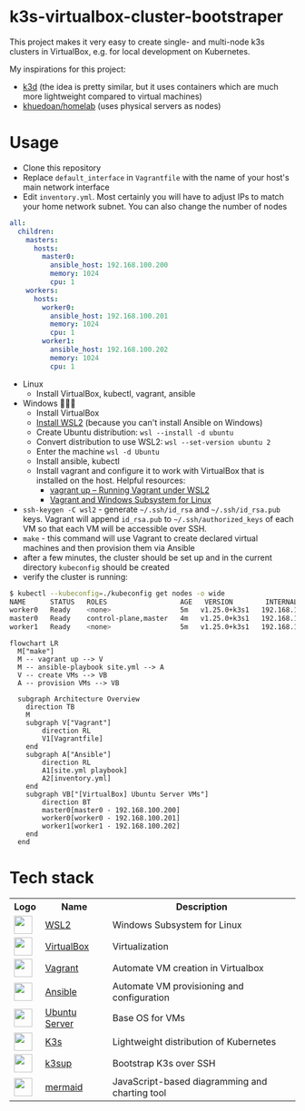 # k3s-virtualbox-cluster-bootstraper
This project makes it very easy to create single- and multi-node k3s clusters in VirtualBox, e.g. for local development on Kubernetes.

My inspirations for this project:
- [k3d](https://github.com/k3d-io/k3d) (the idea is pretty similar, but it uses containers which are much more lightweight compared to virtual machines)
- [khuedoan/homelab](https://github.com/khuedoan/homelab) (uses physical servers as nodes)


# Usage
- Clone this repository
- Replace `default_interface` in `Vagrantfile` with the name of your host's main network interface  
- Edit `inventory.yml`. Most certainly you will have to adjust IPs to match your home network subnet. You can also change the number of nodes
```yaml
all:
  children:
    masters:
      hosts:
        master0:
          ansible_host: 192.168.100.200
          memory: 1024
          cpu: 1
    workers:
      hosts:
        worker0:
          ansible_host: 192.168.100.201
          memory: 1024
          cpu: 1
        worker1:
          ansible_host: 192.168.100.202
          memory: 1024
          cpu: 1
```
- Linux
    - Install VirtualBox, kubectl, vagrant, ansible
- Windows 🤦‍♂️😂
    - Install VirtualBox
    - [Install WSL2](https://docs.microsoft.com/en-us/windows/wsl/install) (because you can't install Ansible on Windows)
    - Create Ubuntu distribution: `wsl --install -d ubuntu`
    - Convert distribution to use WSL2: `wsl --set-version ubuntu 2`
    - Enter the machine `wsl -d Ubuntu`
    - Install ansible, kubectl
    - Install vagrant and configure it to work with VirtualBox that is installed on the host. Helpful resources:
        - [vagrant up – Running Vagrant under WSL2](https://thedatabaseme.de/2022/02/20/vagrant-up-running-vagrant-under-wsl2/)
        - [Vagrant and Windows Subsystem for Linux](https://www.vagrantup.com/docs/other/wsl)
- `ssh-keygen -C wsl2` - generate `~/.ssh/id_rsa` and `~/.ssh/id_rsa.pub` keys. Vagrant will append `id_rsa.pub` to `~/.ssh/authorized_keys` of each VM so that each VM will be accessible over SSH.
- `make` - this command will use Vagrant to create declared virtual machines and then provision them via Ansible
- after a few minutes, the cluster should be set up and in the current directory `kubeconfig` should be created
- verify the cluster is running:

```bash
$ kubectl --kubeconfig=./kubeconfig get nodes -o wide
NAME      STATUS   ROLES                  AGE   VERSION        INTERNAL-IP        OS-IMAGE             KERNEL-VERSION      CONTAINER-RUNTIME
worker0   Ready    <none>                 5m   v1.25.0+k3s1   192.168.100.201    Ubuntu 22.04.1 LTS   5.15.0-46-generic   containerd://1.6.8-k3s1
master0   Ready    control-plane,master   4m   v1.25.0+k3s1   192.168.100.200    Ubuntu 22.04.1 LTS   5.15.0-46-generic   containerd://1.6.8-k3s1
worker1   Ready    <none>                 5m   v1.25.0+k3s1   192.168.100.202    Ubuntu 22.04.1 LTS   5.15.0-46-generic   containerd://1.6.8-k3s1
```

```mermaid
flowchart LR
  M["make"]
  M -- vagrant up --> V
  M -- ansible-playbook site.yml --> A
  V -- create VMs --> VB
  A -- provision VMs --> VB
  
  subgraph Architecture Overview
    direction TB
    M
    subgraph V["Vagrant"]
        direction RL
        V1[Vagrantfile]
    end
    subgraph A["Ansible"]
        direction RL
        A1[site.yml playbook]
        A2[inventory.yml]
    end
    subgraph VB["[VirtualBox] Ubuntu Server VMs"]
        direction BT
        master0[master0 - 192.168.100.200]
        worker0[worker0 - 192.168.100.201]
        worker1[worker1 - 192.168.100.202]
    end
  end
```


# Tech stack

<table>
    <tr>
        <th>Logo</th>
        <th>Name</th>
        <th>Description</th>
    </tr>
    <tr>
        <td><img width="32" src="https://upload.wikimedia.org/wikipedia/commons/thumb/3/35/Tux.svg/84px-Tux.svg.png"></td>
        <td><a href="https://en.wikipedia.org/wiki/Windows_Subsystem_for_Linux">WSL2</a></td>
        <td>Windows Subsystem for Linux </td>
    </tr>
    <tr>
        <td><img width="32" src="https://upload.wikimedia.org/wikipedia/commons/thumb/d/d5/Virtualbox_logo.png/121px-Virtualbox_logo.png"></td>
        <td><a href="https://www.virtualbox.org/">VirtualBox</a></td>
        <td>Virtualization</td>
    </tr>
    <tr>
        <td><img width="32" src="https://upload.wikimedia.org/wikipedia/commons/thumb/8/87/Vagrant.png/150px-Vagrant.png"></td>
        <td><a href="https://www.vagrantup.com/">Vagrant</a></td>
        <td>Automate VM creation in Virtualbox</td>
    </tr>
    <tr>
        <td><img width="32" src="https://upload.wikimedia.org/wikipedia/commons/thumb/2/24/Ansible_logo.svg/100px-Ansible_logo.svg.png"></td>
        <td><a href="https://www.ansible.com">Ansible</a></td>
        <td>Automate VM provisioning and configuration</td>
    </tr>
    <tr>
        <td><img width="32" src="https://upload.wikimedia.org/wikipedia/commons/thumb/a/ab/Logo-ubuntu_cof-orange-hex.svg/2048px-Logo-ubuntu_cof-orange-hex.svg.png"></td>
        <td><a href="https://ubuntu.com/download/server">Ubuntu Server</a></td>
        <td>Base OS for VMs</td>
    </tr>
    <tr>
        <td><img width="32" src="https://cncf-branding.netlify.app/img/projects/k3s/icon/color/k3s-icon-color.svg"></td>
        <td><a href="https://k3s.io">K3s</a></td>
        <td>Lightweight distribution of Kubernetes</td>
    </tr>
    <tr>
        <td><img width="32" src="https://github.com/alexellis/k3sup/raw/master/docs/assets/k3sup.png"></td>
        <td><a href="https://github.com/alexellis/k3sup">k3sup</a></td>
        <td>Bootstrap K3s over SSH</td>
    </tr>
    <tr>
        <td><img width="32" src="https://simpleicons.org/icons/diagramsdotnet.svg"></td>
        <td><a href="https://github.com/mermaid-js/mermaid">mermaid</a></td>
        <td>JavaScript-based diagramming and charting tool</td>
    </tr>
    <!-- <tr>
        <td><img width="32" src="https://cncf-branding.netlify.app/img/projects/helm/icon/color/helm-icon-color.svg"></td>
        <td><a href="https://helm.sh">Helm</a></td>
        <td>The package manager for Kubernetes</td>
    </tr>
    <tr>
        <td><img width="32" src="https://avatars.githubusercontent.com/u/60239468?s=200&v=4"></td>
        <td><a href="https://metallb.org">MetalLB</a></td>
        <td>Bare metal load-balancer for Kubernetes</td>
    </tr>
    <tr>
        <td><img width="32" src="https://avatars.githubusercontent.com/u/1412239?s=200&v=4"></td>
        <td><a href="https://www.nginx.com">NGINX</a></td>
        <td>Kubernetes Ingress Controller</td>
    </tr> -->
</table>